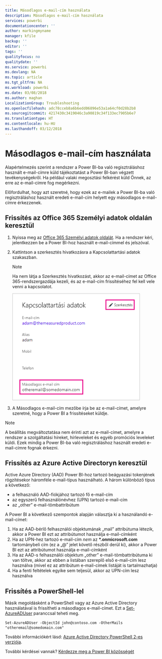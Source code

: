 ```yaml
---
title: Másodlagos e-mail-cím használata
description: Másodlagos e-mail-cím használata
services: powerbi
documentationcenter: ''
author: markingmyname
manager: kfile
backup: ''
editor: ''
tags: ''
qualityfocus: no
qualitydate: ''
ms.service: powerbi
ms.devlang: NA
ms.topic: article
ms.tgt_pltfrm: NA
ms.workload: powerbi
ms.date: 03/08/2018
ms.author: maghan
LocalizationGroup: Troubleshooting
ms.openlocfilehash: adc78cceb8a6b6edd06896e53a1a64cf0d28b2b8
ms.sourcegitcommit: 4217430c3419046c3a90819c34f133ec7905b6e7
ms.translationtype: HT
ms.contentlocale: hu-HU
ms.lasthandoff: 03/12/2018
---
```

# <a name="using-an-alternate-email-address"></a>Másodlagos e-mail-cím használata
Alapértelmezés szerint a rendszer a Power BI-ba való regisztráláshoz használt e-mail-címre küld tájékoztatást a Power BI-ban végzett tevékenységekről.  Ha például valaki megosztási felkérést küld Önnek, az erre az e-mail-címre fog megérkezni.

Előfordulhat, hogy azt szeretné, hogy ezek az e-mailek a Power BI-ba való regisztráláshoz használt eredeti e-mail-cím helyett egy másodlagos e-mail-címre érkezzenek.

## <a name="updating-through-office-365-personal-info-page"></a>Frissítés az Office 365 Személyi adatok oldalán keresztül
1. Nyissa meg az [Office 365 Személyi adatok oldalát](https://portal.office.com/account/#personalinfo).  Ha a rendszer kéri, jelentkezzen be a Power BI-hoz használt e-mail-címmel és jelszóval.
2. Kattintson a szerkesztés hivatkozásra a Kapcsolattartási adatok szakaszban.  
   
   > [!NOTE]
   > Ha nem látja a Szerkesztés hivatkozást, akkor az e-mail-címet az Office 365-rendszergazdája kezeli, és az e-mail-cím frissítéséhez fel kell vele venni a kapcsolatot.
   > 
   > 
   
   ![](media/service-admin-alternate-email-address-for-power-bi/contact-details.png)
3. A Másodlagos e-mail-cím mezőbe írja be az e-mail-címet, amelyre szeretné, hogy a Power BI a frissítéseket küldje.

> [!NOTE]
> A beállítás megváltoztatása nem érinti azt az e-mail-címet, amelyre a rendszer a szolgáltatási híreket, hírleveleket és egyéb promóciós leveleket küldi.  Ezek mindig a Power BI-ba való regisztráláshoz használt eredeti e-mail-címre fognak érkezni.
> 
> 

## <a name="updating-through-azure-active-directory"></a>Frissítés az Azure Active Directoryn keresztül
Active Azure Directory (AAD) Power BI-hoz tartozó beágyazási tokenjének rögzítésekor háromféle e-mail-típus használható. A három különböző típus a következő:

* a felhasználó AAD-fiókjához tartozó fő e-mail-cím
* az egyszerű felhasználónévhez (UPN) tartozó e-mail-cím
* az „other” e-mail-tömbattribútum

A Power BI a következő szempontok alapján választja ki a használandó e-mail-címet:
1.  Ha az AAD-bérlő felhasználói objektumának „mail” attribútuma létezik, akkor a Power BI ezt az attribútumot használja e-mail-címként
2.  Ha az UPN-hez tartozó e-mail-cím *nem* az **\*.onmicrosoft.com** tartománybeli cím (ez a „\@” jelet követő részből derül ki), akkor a Power BI ezt az attribútumot használja e-mail-címként
3.  Ha az AAD-s felhasználói objektum „other” e-mail-tömbattribútuma ki van töltve, akkor az ebben a listában szereplő első e-mail-cím lesz használva (mivel ez az attribútum e-mail-címek listáját is tartalmazhatja)
4. Ha a fenti feltételek egyike sem teljesül, akkor az UPN-cím lesz használva

## <a name="updating-with-powershell"></a>Frissítés a PowerShell-lel
Másik megoldásként a PowerShell vagy az Azure Active Directory használatával is frissítheti a másodlagos e-mail-címet. Ezt a [Set-AzureADUser](https://docs.microsoft.com/powershell/module/azuread/set-azureaduser) paranccsal teheti meg.

```
Set-AzureADUser -ObjectId john@contoso.com -OtherMails "otheremail@somedomain.com"
```

További információkért lásd: [Azure Active Directory PowerShell 2-es verziója](https://docs.microsoft.com/powershell/azure/active-directory/install-adv2).

További kérdései vannak? [Kérdezze meg a Power BI közösségét](http://community.powerbi.com/)

